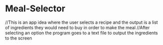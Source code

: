 # Meal-Selector
//This is an app idea where the user selects a recipe and the output is a list of ingredients they would need to buy in order to make the meal
//After selecting an option the program goes to a text file to output the ingredients to the screen
